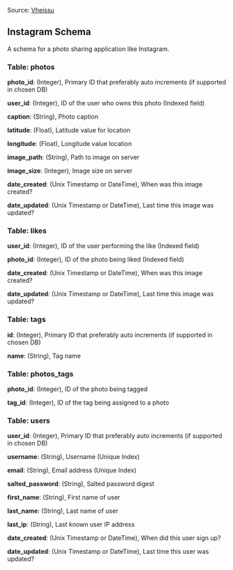 Source: [Vheissu](https://github.com/Vheissu/Open-Source-Database-Schemas/blob/master/vheissu-instagram-schema.md)

## Instagram Schema

A schema for a photo sharing application like Instagram.

### Table: photos

**photo_id**: (Integer), Primary ID that preferably auto increments (if supported in chosen DB)

**user_id**: (Integer), ID of the user who owns this photo (Indexed field)

**caption**: (String), Photo caption


**latitude**: (Float), Latitude value for location

**longitude**: (Float), Longitude value location

**image_path**: (String), Path to image on server

**image_size**: (Integer), Image size on server

**date_created**: (Unix Timestamp or DateTime), When was this image created?

**date_updated**: (Unix Timestamp or DateTime), Last time this image was updated?

### Table: likes

**user_id**: (Integer), ID of the user performing the like (Indexed field)

**photo_id**: (Integer), ID of the photo being liked (Indexed field)

**date_created**: (Unix Timestamp or DateTime), When was this image created?

**date_updated**: (Unix Timestamp or DateTime), Last time this image was updated?

### Table: tags

**id**: (Integer), Primary ID that preferably auto increments (if supported in chosen DB)

**name**: (String), Tag name

### Table: photos_tags

**photo_id**: (Integer), ID of the photo being tagged

**tag_id**: (Integer), ID of the tag being assigned to a photo

### Table: users

**user_id**: (Integer), Primary ID that preferably auto increments (if supported in chosen DB)

**username**: (String), Username (Unique Index)

**email**: (String), Email address (Unique Index)

**salted_password**: (String), Salted password digest

**first_name**: (String), First name of user

**last_name**: (String), Last name of user

**last_ip**: (String), Last known user IP address

**date_created**: (Unix Timestamp or DateTime), When did this user sign up?

**date_updated**: (Unix Timestamp or DateTime), Last time this user was updated?
